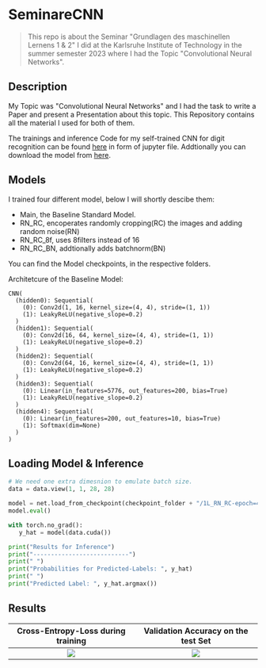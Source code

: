 # SeminareCNN
> This repo is about the Seminar "Grundlagen des maschinellen Lernens 1 & 2" I did at the Karlsruhe Institute of Technology in the summer semester 2023 where I had the Topic "Convolutional Neural Networks".

## Description

My Topic was "Convolutional Neural Networks" and I had the task to write a Paper and present a Presentation about this topic.
This Repository contains all the material I used for both of them.

The trainings and inference Code for my self-trained CNN for digit recognition can be found [here](Proseminar_MNIST_CNN.ipynb) in form of jupyter file.
Addtionally you can download the model from [here](https://drive.google.com/file/d/15QUc0498NM50-KL3woxGr6elq82t3ePx/view?usp=sharing).

## Models

I trained four different model, below I will shortly descibe them:
- Main, the Baseline Standard Model.
- RN_RC, encoperates randomly cropping(RC) the images and adding random noise(RN)
- RN_RC_8f, uses 8filters instead of 16
- RN_RC_BN, addtionally adds batchnorm(BN)

You can find the Model checkpoints, in the respective folders.

Architetcure of the Baseline Model:
```
CNN(
  (hidden0): Sequential(
    (0): Conv2d(1, 16, kernel_size=(4, 4), stride=(1, 1))
    (1): LeakyReLU(negative_slope=0.2)
  )
  (hidden1): Sequential(
    (0): Conv2d(16, 64, kernel_size=(4, 4), stride=(1, 1))
    (1): LeakyReLU(negative_slope=0.2)
  )
  (hidden2): Sequential(
    (0): Conv2d(64, 16, kernel_size=(4, 4), stride=(1, 1))
    (1): LeakyReLU(negative_slope=0.2)
  )
  (hidden3): Sequential(
    (0): Linear(in_features=5776, out_features=200, bias=True)
    (1): LeakyReLU(negative_slope=0.2)
  )
  (hidden4): Sequential(
    (0): Linear(in_features=200, out_features=10, bias=True)
    (1): Softmax(dim=None)
  )
)
```

## Loading Model & Inference

```python
# We need one extra dimesnion to emulate batch size.
data = data.view(1, 1, 28, 28)

model = net.load_from_checkpoint(checkpoint_folder + "/1L_RN_RC-epoch=4.ckpt")
model.eval()

with torch.no_grad():
   y_hat = model(data.cuda())

print("Results for Inference")
print("---------------------------")
print(" ")
print("Probabilities for Predicted-Labels: ", y_hat)
print(" ")
print("Predicted Label: ", y_hat.argmax())
````

## Results

Cross-Entropy-Loss during training        |  Validation Accuracy on the test Set
:-------------------------:|:---------------------------------------------------:
![](train_loss.jpeg)  |  ![](val_acc.jpeg)
